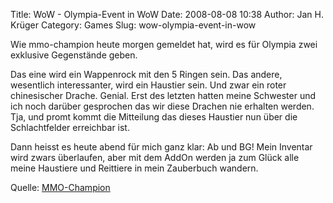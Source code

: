 Title: WoW - Olympia-Event in WoW
Date: 2008-08-08 10:38
Author: Jan H. Krüger
Category: Games
Slug: wow-olympia-event-in-wow

Wie mmo-champion heute morgen gemeldet hat, wird es für Olympia zwei
exklusive Gegenstände geben.  
  
Das eine wird ein Wappenrock mit den 5 Ringen sein. Das andere,
wesentlich interessanter, wird ein Haustier sein. Und zwar ein roter
chinesischer Drache. Genial. Erst des letzten hatten meine Schwester und
ich noch darüber gesprochen das wir diese Drachen nie erhalten werden.
Tja, und promt kommt die Mitteilung das dieses Haustier nun über die
Schlachtfelder erreichbar ist.  
  
Dann heisst es heute abend für mich ganz klar: Ab und BG! Mein Inventar
wird zwars überlaufen, aber mit dem AddOn werden ja zum Glück alle meine
Haustiere und Reittiere in mein Zauberbuch wandern.  
  
Quelle: [MMO-Champion][]

  [MMO-Champion]: http://www.mmo-champion.com/index.php?topic=12364.0
